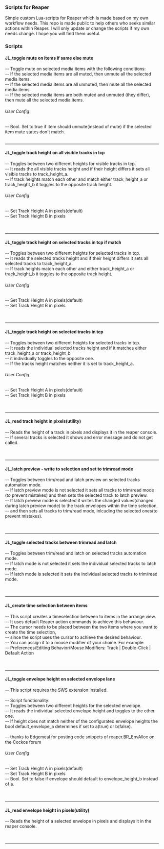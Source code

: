 ### Scripts for Reaper
Simple custom Lua-scripts for Reaper which is made based on my own workflow needs. This repo is made public to help others who seeks similar actions within Reaper. I will only update or change the scripts if my own needs change.
I hope you will find them useful.

### Scripts


#### JL_toggle mute on items if same else mute
-- Toggle mute on selected media items with the following conditions:<br>
-- If the selected media items are all muted, then unmute all the selected media items.<br>
-- If the selected media items are all unmuted, then mute all the selected media items.<br>
-- If the selected media items are both muted and unmuted (they differ), then mute all the selected media items.<br>
###### User Config<br>
-- Bool. Set to true if item should unmute(instead of mute) if the selected item mute states don't match.
<br>
<br>

-------
#### JL_toggle track height on all visible tracks in tcp
-- Toggles between two different heights for visible tracks in tcp.<br>
-- It reads the all visible tracks height and if their height differs it sets all visible tracks to track_height_a.<br>
-- If track heights match each other and match either track_height_a or track_height_b it toggles to the opposite track height.<br>
###### User Config<br>
-- Set Track Height A in pixels(default)<br>
-- Set Track Height B in pixels<br>
<br>
<br>

-------
#### JL_toggle track height on selected tracks in tcp if match
-- Toggles between two different heights for selected tracks in tcp.<br>
-- It reads the selected tracks height and if their height differs it sets all selected tracks to track_height_a.<br>
-- If track heights match each other and either track_height_a or track_height_b it toggles to the opposite track height.<br>
###### User Config<br>
-- Set Track Height A in pixels(default)<br>
-- Set Track Height B in pixels<br>
<br>
<br>

-------

#### JL_toggle track height on selected tracks in tcp
-- Toggles between two different heights for selected tracks in tcp.<br>
-- It reads the individual selected tracks height and if it matches either track_height_a or track_height_b<br>
-- it individually toggles to the opposite one.<br>
-- If the tracks height matches neither it is set to track_height_a.<br>
###### User Config<br>
-- Set Track Height A in pixels(default)<br>
-- Set Track Height B in pixels<br>
<br>
<br>

-------

#### JL_read track height in pixels(utility)
-- Reads the height of a track in pixels and displays it in the reaper console.<br>
-- If several tracks is selected it shows and error message and do not get called.<br>
<br>
<br>

-------

#### JL_latch preview - write to selection and set to trimread mode
-- Toggles between trim/read and latch preview on selected tracks automation mode.<br>
-- If latch preview mode is not selected it sets all tracks to trim/read mode (to prevent mistakes) and then sets the selected track to latch preview.<br>
-- If latch preview mode is selected it writes the changed values(changed during latch preview mode) to the track envelopes within the time selection,<br>
-- and then sets all tracks to trim/read mode, inlcuding the selected ones(to prevent mistakes).<br>
<br>
<br>

-------

#### JL_toggle selected tracks between trimread and latch
-- Toggles between trim/read and latch on selected tracks automation mode.<br>
-- If latch mode is not selected it sets the individual selected tracks to latch mode.<br>
-- If latch mode is selected it sets the individual selected tracks to trim/read mode.<br>
<br>
<br>

-------

#### JL_create time selection between items
-- This script creates a timeselection between to items in the arrange view.<br>
-- It uses default Reaper action commands to achieve this behaviour.<br>
-- The cursor needs to be placed between the two items where you want to create the time selection,<br>
-- since the script uses the cursor to achieve the desired behaviour.<br>
-- You can assign it to a mouse modifier of your choice. For example:<br>
-- Preferences/Editing Behavior/Mouse Modifiers: Track | Double-Click | Default Action<br>
<br>
<br>

-------

#### JL_toggle envelope height on selected envelope lane
-- This script requires the SWS extension installed.<br>
<br>
-- Script functionality:<br>
-- Toggles between two different heights for the selected envelope.<br>
-- It reads the individual selected envelope height and toggles to the other one.<br>
-- If height does not match neither of the configurated envelope heights the bool default_envelope_a determines if set to a(true) or b(false).<br>
<br>
-- thanks to Edgemeal for posting code snippets of reaper.BR_EnvAlloc on the Cockos forum
###### User Config<br>
-- Set Track Height A in pixels(default)<br>
-- Set Track Height B in pixels<br>
-- Bool. Set to false if envelope should default to envelope_height_b instead of a.<br>
<br>
<br>

-------
#### JL_read envelope height in pixels(utility)
-- Reads the height of a selected envelope in pixels and displays it in the reaper console.<br>
<br>
<br>

-------
